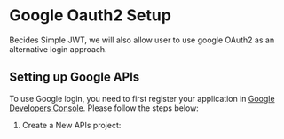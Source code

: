 # Google Oauth2 Setup

Becides Simple JWT, we will also allow user to use google OAuth2 as an alternative login approach.

## Setting up Google APIs

To use Google login, you need to first register your application in [Google Developers Console](https://console.developers.google.com/). Please follow the steps below:

1. Create a New APIs project:
